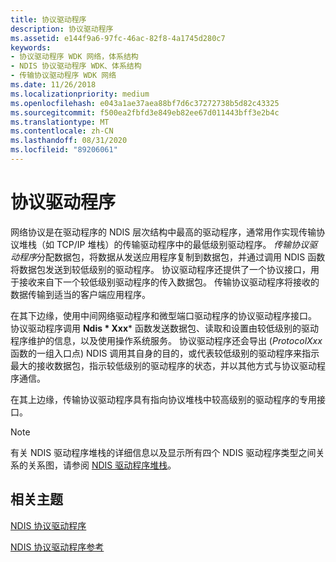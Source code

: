 ```yaml
---
title: 协议驱动程序
description: 协议驱动程序
ms.assetid: e144f9a6-97fc-46ac-82f8-4a1745d280c7
keywords:
- 协议驱动程序 WDK 网络，体系结构
- NDIS 协议驱动程序 WDK、体系结构
- 传输协议驱动程序 WDK 网络
ms.date: 11/26/2018
ms.localizationpriority: medium
ms.openlocfilehash: e043a1ae37aea88bf7d6c37272738b5d82c43325
ms.sourcegitcommit: f500ea2fbfd3e849eb82ee67d011443bff3e2b4c
ms.translationtype: MT
ms.contentlocale: zh-CN
ms.lasthandoff: 08/31/2020
ms.locfileid: "89206061"
---
```

# <a name="protocol-drivers"></a>协议驱动程序

网络协议是在驱动程序的 NDIS 层次结构中最高的驱动程序，通常用作实现传输协议堆栈（如 TCP/IP 堆栈）的传输驱动程序中的最低级别驱动程序。 *传输协议驱动程序*分配数据包，将数据从发送应用程序复制到数据包，并通过调用 NDIS 函数将数据包发送到较低级别的驱动程序。 协议驱动程序还提供了一个协议接口，用于接收来自下一个较低级别驱动程序的传入数据包。 传输协议驱动程序将接收的数据传输到适当的客户端应用程序。

在其下边缘，使用中间网络驱动程序和微型端口驱动程序的协议驱动程序接口。 协议驱动程序调用 **Ndis * Xxx*** 函数发送数据包、读取和设置由较低级别的驱动程序维护的信息，以及使用操作系统服务。 协议驱动程序还会导出 (*ProtocolXxx* 函数的一组入口点) NDIS 调用其自身的目的，或代表较低级别的驱动程序来指示最大的接收数据包，指示较低级别的驱动程序的状态，并以其他方式与协议驱动程序通信。

在其上边缘，传输协议驱动程序具有指向协议堆栈中较高级别的驱动程序的专用接口。

> [!NOTE]
> 有关 NDIS 驱动程序堆栈的详细信息以及显示所有四个 NDIS 驱动程序类型之间关系的关系图，请参阅 [NDIS 驱动程序堆栈](ndis-driver-stack.md)。

## <a name="related-topics"></a>相关主题

[NDIS 协议驱动程序](./roadmap-for-developing-ndis-protocol-drivers.md)

[NDIS 协议驱动程序参考](/windows-hardware/drivers/ddi/_netvista/)